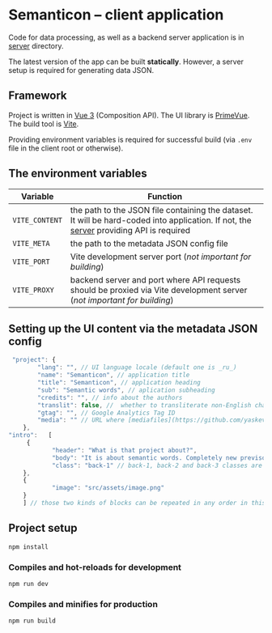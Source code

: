 # Semanticon &ndash; client application

Code for data processing, as well as a backend server application is in [server](../server) directory.

The latest version of the app can be built **statically**. However, a server setup is required for generating data JSON.

## Framework

Project is written in [Vue 3](https://vitejs.dev/) (Composition API). The UI library is [PrimeVue](https://primefaces.org/primevue/). The build tool is [Vite](https://vitejs.dev/).

Providing environment variables is required for successful build (via `.env` file in the client root or otherwise).

## The environment variables

| Variable| Function|
| ------------- |-------------|
|`VITE_CONTENT`| the path to the JSON file containing the dataset. It will be hard-coded into application. If not, the [server](../server) providing API is required|
|`VITE_META`| the path to the metadata JSON config file
|`VITE_PORT`|Vite development server port (_not important for building_)|
|`VITE_PROXY`|backend server and port where API requests should be proxied via Vite development server (_not important for building_)|

## Setting up the UI content via the metadata JSON config

```javascript
 "project": {
        "lang": "", // UI language locale (default one is _ru_)
        "name": "Semanticon", // application title
        "title": "Semanticon", // application heading
        "sub": "Semantic words", // aplication subheading
        "credits": "", // info about the authors
        "translit": false, //  whether to transliterate non-English characters
        "gtag": "", // Google Analytics Tag ID
        "media": "" // URL where [mediafiles](https://github.com/yaskevich/pragmaticon-media) are served. If not, the [server](../server) serving files is required
    },
"intro":   [
     {
            "header": "What is that project about?",
            "body": "It is about semantic words. Completely new previsously not studied kind of words.",
            "class": "back-1" // back-1, back-2 and back-3 classes are available
    },
    {
            "image": "src/assets/image.png"
    }
    ] // those two kinds of blocks can be repeated in any order in this section. They will be rendered as a home page content (component Intro)
```

## Project setup

```
npm install
```

### Compiles and hot-reloads for development

```
npm run dev
```

### Compiles and minifies for production

```
npm run build
```
